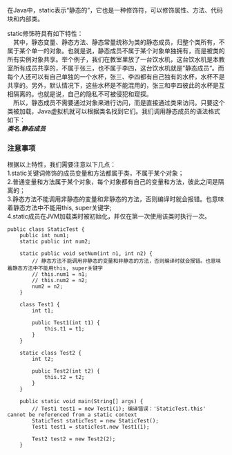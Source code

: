 在Java中，static表示“静态的”，它也是一种修饰符，可以修饰属性、方法、代码块和内部类。  
  
static修饰符具有如下特性：  
&emsp;其中，静态变量、静态方法、静态常量统称为类的静态成员，归整个类所有，不属于某个单一的对象。也就是说，静态成员不属于某个对象单独拥有，而是被类的所有实例对象共享。举个例子，我们在教室里放了一台饮水机，这台饮水机是本教室所有成员共享的，不属于张三，也不属于李四，这台饮水机就是”静态成员“。而每个人还可以有自己单独的一个水杯，张三、李四都有自己独有的水杯，水杯不是共享的。另外，默认情况下，这些水杯是不能混用的，张三和李四彼此的水杯是互相隔离的。也就是说，自己的隐私不可被侵犯和窥探。  
&emsp;所以，静态成员不需要通过对象来进行访问，而是直接通过类来访问。只要这个类被加载，Java虚拟机就可以根据类名找到它们。我们调用静态成员的语法格式如下：  
***类名.静态成员***

### 注意事项
根据以上特性，我们需要注意以下几点：  
1.static关键词修饰的成员变量和方法都属于类，不属于某个对象；  
2.普通变量和方法属于某个对象，每个对象都有自己的变量和方法，彼此之间是隔离的；  
3.静态方法不能调用非静态的变量和非静态的方法，否则编译时就会报错。也意味着静态方法中不能用this, super关键字;  
4.static成员在JVM加载类时被初始化，并仅在第一次使用该类时执行一次。  

```
public class StaticTest {
    public int num1;
    static public int num2;

    static public void setNum(int n1, int n2) {
        // 静态方法不能调用非静态的变量和非静态的方法，否则编译时就会报错。也意味着静态方法中不能用this, super关键字
        // this.num1 = n1;
        // this.num2 = n2;
        num2 = n2;
    }

    class Test1 {
        int t1;

        public Test1(int t1) {
            this.t1 = t1;
        }
    }

    static class Test2 {
        int t2;

        public Test2(int t2) {
            this.t2 = t2;
        }
    }

    public static void main(String[] args) {
        // Test1 test1 = new Test1(1); 编译错误：'StaticTest.this' cannot be referenced from a static context
        StaticTest staticTest = new StaticTest();
        Test1 test1 = staticTest.new Test1(1);

        Test2 test2 = new Test2(2);
    }
```
